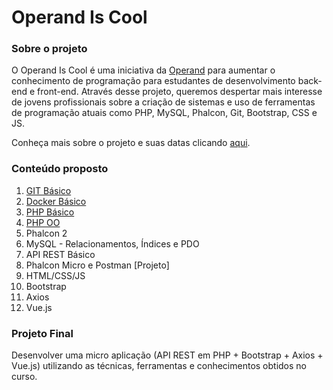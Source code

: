 # Operand Is Cool

### Sobre o projeto

O Operand Is Cool é uma iniciativa da [Operand](http://www.operand.com.br/) para aumentar o conhecimento de programação para estudantes de desenvolvimento back-end e front-end. Através desse projeto, queremos despertar mais interesse de jovens profissionais sobre a criação de sistemas e uso de ferramentas de programação atuais como PHP, MySQL, Phalcon, Git, Bootstrap, CSS e JS.

Conheça mais sobre o projeto e suas datas clicando [aqui](http://iscool.operand.com.br).

### Conteúdo proposto

1. [GIT Básico](https://github.com/operandbr/operand-is-cool/blob/master/Git-basico/git.md)
2. [Docker Básico](https://github.com/operandbr/operand-is-cool/blob/master/Docker-basico/docker.md)
3. [PHP Básico](https://github.com/operandbr/operand-is-cool/blob/master/PHP-basico/README.md)
4. [PHP OO](https://github.com/operandbr/operand-is-cool/blob/master/PHP-OO/README.md)
5. Phalcon 2
6. MySQL - Relacionamentos, Índices e PDO
7. API REST Básico
8. Phalcon Micro e Postman [Projeto]
9. HTML/CSS/JS
10. Bootstrap
11. Axios
12. Vue.js

### Projeto Final
Desenvolver uma micro aplicação (API REST em PHP + Bootstrap + Axios + Vue.js) utilizando as técnicas, ferramentas e conhecimentos obtidos no curso.
